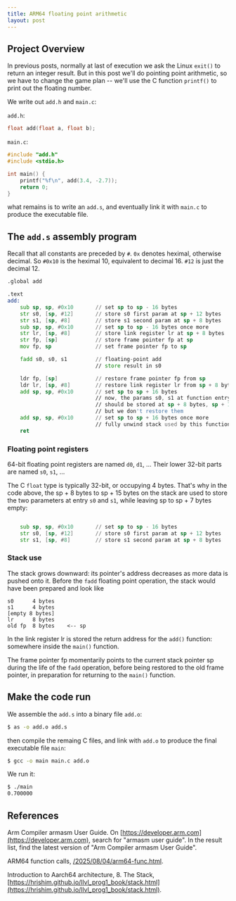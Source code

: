 ```yaml
---
title: ARM64 floating point arithmetic
layout: post
---
```


## Project Overview
In previous posts, normally at last of execution we ask the Linux `exit()` to return an integer result. But in this post we'll do pointing point arithmetic, so we have to change the game plan -- we'll use the C function `printf()` to print out the floating number.

We write out `add.h` and `main.c`:

`add.h`:

```c
float add(float a, float b);
```

`main.c`:

```c
#include "add.h"
#include <stdio.h>

int main() {
    printf("%f\n", add(3.4, -2.7));
    return 0;
}
```

what remains is to write an `add.s`, and eventually link it with `main.c` to produce the executable file.

## The `add.s` assembly program
Recall that all constants are preceded by `#`. `0x` denotes heximal, otherwise decimal. So `#0x10` is the heximal 10, equivalent to decimal 16. `#12` is just the decimal 12.

```asm
.global add

.text
add:
    sub sp, sp, #0x10       // set sp to sp - 16 bytes
    str s0, [sp, #12]       // store s0 first param at sp + 12 bytes
    str s1, [sp, #8]        // store s1 second param at sp + 8 bytes
    sub sp, sp, #0x10       // set sp to sp - 16 bytes once more
    str lr, [sp, #8]        // store link register lr at sp + 8 bytes
    str fp, [sp]            // store frame pointer fp at sp
    mov fp, sp              // set frame pointer fp to sp

    fadd s0, s0, s1         // floating-point add
                            // store result in s0

    ldr fp, [sp]            // restore frame pointer fp from sp
    ldr lr, [sp, #8]        // restore link register lr from sp + 8 bytes
    add sp, sp, #0x10       // set sp to sp + 16 bytes
                            // now, the params s0, s1 at function entry
                            // should be stored at sp + 8 bytes, sp + 16 bytes
                            // but we don't restore them
    add sp, sp, #0x10       // set sp to sp + 16 bytes once more
                            // fully unwind stack used by this function
    ret
```

### Floating point registers
64-bit floating point registers are named `d0`, `d1`, ... Their lower 32-bit parts are named `s0`, `s1`, ...

The C `float` type is typically 32-bit, or occupying 4 bytes. That's why in the code above, the sp + 8 bytes to sp + 15 bytes on the stack are used to store the two parameters at entry `s0` and `s1`, while leaving sp to sp + 7 bytes empty:

```asm

    sub sp, sp, #0x10       // set sp to sp - 16 bytes
    str s0, [sp, #12]       // store s0 first param at sp + 12 bytes
    str s1, [sp, #8]        // store s1 second param at sp + 8 bytes

```

### Stack use
The stack grows downward: its pointer's address decreases as more data is pushed onto it. Before the `fadd` floating point operation, the stack would have been prepared and look like

```
s0      4 bytes
s1      4 bytes
[empty 8 bytes]
lr      8 bytes
old fp  8 bytes    <-- sp
```

In the link register lr is stored the return address for the `add()` function: somewhere inside the `main()` function.

The frame pointer fp momentarily points to the current stack pointer sp during the life of the `fadd` operation, before being restored to the old frame pointer, in preparation for returning to the `main()` function.

## Make the code run
We assemble the `add.s` into a binary file `add.o`:

```sh
$ as -o add.o add.s
```

then compile the remaing C files, and link with `add.o` to produce the final executable file `main`:

```sh
$ gcc -o main main.c add.o
```

We run it:

```sh
$ ./main
0.700000
```

## References
Arm Compiler armasm User Guide. On [https://developer.arm.com](https://developer.arm.com), search for "armasm user guide". In the result list, find the latest version of "Arm Compiler armasm User Guide".

ARM64 function calls, [/2025/08/04/arm64-func.html](/2025/08/04/arm64-func.html).

Introduction to Aarch64 architecture, 8. The Stack, [https://hrishim.github.io/llvl_prog1_book/stack.html](https://hrishim.github.io/llvl_prog1_book/stack.html).
